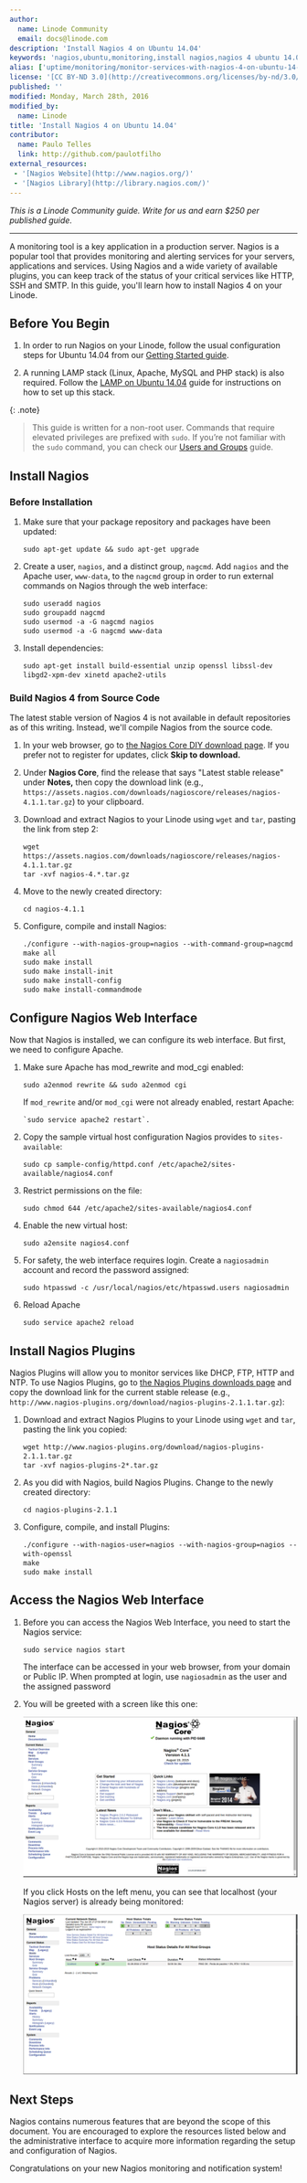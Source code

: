```yaml
---
author:
  name: Linode Community
  email: docs@linode.com
description: 'Install Nagios 4 on Ubuntu 14.04'
keywords: 'nagios,ubuntu,monitoring,install nagios,nagios 4 ubuntu 14.04'
alias: ['uptime/monitoring/monitor-services-with-nagios-4-on-ubuntu-14-04/']
license: '[CC BY-ND 3.0](http://creativecommons.org/licenses/by-nd/3.0/us/)'
published: ''
modified: Monday, March 28th, 2016
modified_by:
  name: Linode
title: 'Install Nagios 4 on Ubuntu 14.04'
contributor:
  name: Paulo Telles
  link: http://github.com/paulotfilho
external_resources:
 - '[Nagios Website](http://www.nagios.org/)'
 - '[Nagios Library](http://library.nagios.com/)'
---
```


*This is a Linode Community guide. Write for us and earn $250 per published guide.*
<hr>

A monitoring tool is a key application in a production server. Nagios is a popular tool that provides monitoring and alerting services for your servers, applications and services. Using Nagios and a wide variety of available plugins, you can keep track of the status of your critical services like HTTP, SSH and SMTP.  In this guide, you'll learn how to install Nagios 4 on your Linode.

## Before You Begin

1.  In order to run Nagios on your Linode, follow the usual configuration steps for Ubuntu 14.04 from our [Getting Started guide](/docs/getting-started/).

2.  A running LAMP stack (Linux, Apache, MySQL and PHP stack) is also required. Follow the [LAMP on Ubuntu 14.04](docs/websites/lamp/lamp-on-ubuntu-14-04) guide for instructions on how to set up this stack.

{: .note}
>
>This guide is written for a non-root user. Commands that require elevated privileges are prefixed with `sudo`. If you’re not familiar with the `sudo` command, you can check our [Users and Groups](/docs/tools-reference/linux-users-and-groups) guide.

## Install Nagios


### Before Installation

1.  Make sure that your package repository and packages have been updated:

        sudo apt-get update && sudo apt-get upgrade

2.  Create a user, `nagios`, and a distinct group, `nagcmd`. Add `nagios` and the Apache user, `www-data`, to the `nagcmd` group in order to run external commands on Nagios through the web interface:

        sudo useradd nagios
        sudo groupadd nagcmd
        sudo usermod -a -G nagcmd nagios
        sudo usermod -a -G nagcmd www-data

3.  Install dependencies:

        sudo apt-get install build-essential unzip openssl libssl-dev libgd2-xpm-dev xinetd apache2-utils

### Build Nagios 4 from Source Code

The latest stable version of Nagios 4 is not available in default repositories as of this writing. Instead, we'll compile Nagios from the source code.

1.  In your web browser, go to [the Nagios Core DIY download page](https://www.nagios.org/downloads/core-stay-informed/). If you prefer not to register for updates, click **Skip to download.**

2.  Under **Nagios Core**, find the release that says "Latest stable release" under **Notes,** then copy the download link (e.g., `https://assets.nagios.com/downloads/nagioscore/releases/nagios-4.1.1.tar.gz`) to your clipboard.

3.  Download and extract Nagios to your Linode using `wget` and `tar`, pasting the link from step 2:

        wget https://assets.nagios.com/downloads/nagioscore/releases/nagios-4.1.1.tar.gz
        tar -xvf nagios-4.*.tar.gz

4.  Move to the newly created directory:

        cd nagios-4.1.1

5.  Configure, compile and install Nagios:

        ./configure --with-nagios-group=nagios --with-command-group=nagcmd
        make all
        sudo make install
        sudo make install-init
        sudo make install-config
        sudo make install-commandmode


## Configure Nagios Web Interface

Now that Nagios is installed, we can configure its web interface. But first, we need to configure Apache.

1.  Make sure Apache has mod_rewrite and mod_cgi enabled:

        sudo a2enmod rewrite && sudo a2enmod cgi

    If `mod_rewrite` and/or `mod_cgi` were not already enabled, restart Apache:

        `sudo service apache2 restart`.

2.  Copy the sample virtual host configuration Nagios provides to `sites-available`:

        sudo cp sample-config/httpd.conf /etc/apache2/sites-available/nagios4.conf

3.  Restrict permissions on the file:

        sudo chmod 644 /etc/apache2/sites-available/nagios4.conf

4.  Enable the new virtual host:

        sudo a2ensite nagios4.conf

5.  For safety, the web interface requires login. Create a `nagiosadmin` account and record the password assigned:

        sudo htpasswd -c /usr/local/nagios/etc/htpasswd.users nagiosadmin

6.  Reload Apache

        sudo service apache2 reload

## Install Nagios Plugins

Nagios Plugins will allow you to monitor services like DHCP, FTP, HTTP and NTP. To use Nagios Plugins, go to [the Nagios Plugins downloads page](https://nagios-plugins.org/downloads/) and copy the download link for the current stable release (e.g., `http://www.nagios-plugins.org/download/nagios-plugins-2.1.1.tar.gz`):

1.  Download and extract Nagios Plugins to your Linode using `wget` and `tar`, pasting the link you copied:

        wget http://www.nagios-plugins.org/download/nagios-plugins-2.1.1.tar.gz
        tar -xvf nagios-plugins-2*.tar.gz

2.  As you did with Nagios, build Nagios Plugins. Change to the newly created directory:

        cd nagios-plugins-2.1.1

3.  Configure, compile, and install Plugins:

        ./configure --with-nagios-user=nagios --with-nagios-group=nagios --with-openssl
        make
        sudo make install

## Access the Nagios Web Interface

1.  Before you can access the Nagios Web Interface, you need to start the Nagios service:

        sudo service nagios start

    The interface can be accessed in your web browser, from your domain or Public IP. When prompted at login, use `nagiosadmin` as the user and the assigned password


2.  You will be greeted with a screen like this one:

    ![Nagios 4 Greeting](/docs/assets/greeting_nagios4.png)

    If you click Hosts on the left menu, you can see that localhost (your Nagios server) is already being monitored:

    ![Nagios 4 Hosts](/docs/assets/hosts_nagios4.png)


## Next Steps

Nagios contains numerous features that are beyond the scope of this document. You are encouraged to explore the resources listed below and the administrative interface to acquire more information regarding the setup and configuration of Nagios.

Congratulations on your new Nagios monitoring and notification system!
